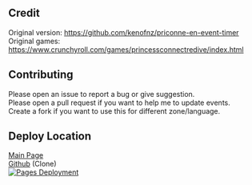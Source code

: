 ## Credit
Original version: https://github.com/kenofnz/priconne-en-event-timer<br>
Original games: https://www.crunchyroll.com/games/princessconnectredive/index.html

## Contributing
Please open an issue to report a bug or give suggestion.<br>
Please open a pull request if you want to help me to update events.<br>
Create a fork if you want to use this for different zone/language.

## Deploy Location
[Main Page](https://priconne-event.herokuapp.com)<br>
[Github](https://trunghieumickey.github.io/priconne-en-event-timer) (Clone)<br>
[![Pages Deployment](https://github.com/trunghieumickey/priconne-en-event-timer/actions/workflows/pages/pages-build-deployment/badge.svg)](https://github.com/trunghieumickey/priconne-en-event-timer/actions/workflows/pages/pages-build-deployment)
